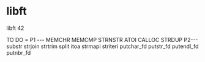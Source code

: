 # libft
libft 42

TO DO =
P1 ---
MEMCHR
MEMCMP
STRNSTR
ATOI
CALLOC
STRDUP
P2---
substr
strjoin
strtrim
split
itoa
strmapi
striteri
putchar_fd
putstr_fd
putendl_fd
putnbr_fd
